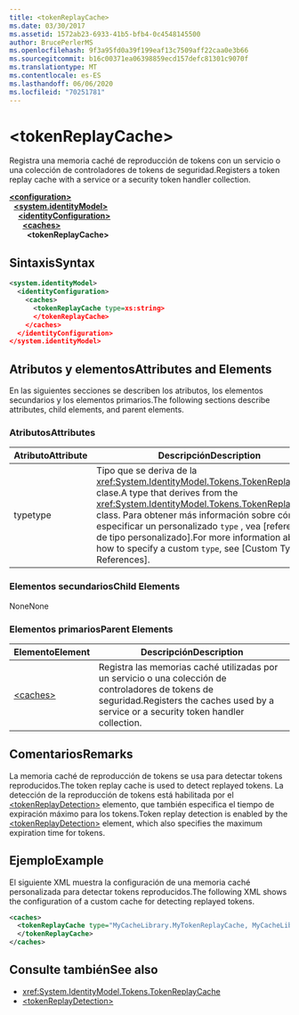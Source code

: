 ```yaml
---
title: <tokenReplayCache>
ms.date: 03/30/2017
ms.assetid: 1572ab23-6933-41b5-bfb4-0c4548145500
author: BrucePerlerMS
ms.openlocfilehash: 9f3a95fd0a39f199eaf13c7509aff22caa0e3b66
ms.sourcegitcommit: b16c00371ea06398859ecd157defc81301c9070f
ms.translationtype: MT
ms.contentlocale: es-ES
ms.lasthandoff: 06/06/2020
ms.locfileid: "70251781"
---
```

# \<tokenReplayCache>
<span data-ttu-id="6d9fc-101">Registra una memoria caché de reproducción de tokens con un servicio o una colección de controladores de tokens de seguridad.</span><span class="sxs-lookup"><span data-stu-id="6d9fc-101">Registers a token replay cache with a service or a security token handler collection.</span></span>  
  
[**\<configuration>**](../configuration-element.md)\
&nbsp;&nbsp;[**\<system.identityModel>**](system-identitymodel.md)\
&nbsp;&nbsp;&nbsp;&nbsp;[**\<identityConfiguration>**](identityconfiguration.md)\
&nbsp;&nbsp;&nbsp;&nbsp;&nbsp;&nbsp;[**\<caches>**](caches.md)\
&nbsp;&nbsp;&nbsp;&nbsp;&nbsp;&nbsp;&nbsp;&nbsp;**\<tokenReplayCache>**  
  
## <a name="syntax"></a><span data-ttu-id="6d9fc-102">Sintaxis</span><span class="sxs-lookup"><span data-stu-id="6d9fc-102">Syntax</span></span>  
  
```xml  
<system.identityModel>  
  <identityConfiguration>  
    <caches>  
      <tokenReplayCache type=xs:string>  
      </tokenReplayCache>  
    </caches>  
  </identityConfiguration>  
</system.identityModel>  
```  
  
## <a name="attributes-and-elements"></a><span data-ttu-id="6d9fc-103">Atributos y elementos</span><span class="sxs-lookup"><span data-stu-id="6d9fc-103">Attributes and Elements</span></span>  
 <span data-ttu-id="6d9fc-104">En las siguientes secciones se describen los atributos, los elementos secundarios y los elementos primarios.</span><span class="sxs-lookup"><span data-stu-id="6d9fc-104">The following sections describe attributes, child elements, and parent elements.</span></span>  
  
### <a name="attributes"></a><span data-ttu-id="6d9fc-105">Atributos</span><span class="sxs-lookup"><span data-stu-id="6d9fc-105">Attributes</span></span>  
  
|<span data-ttu-id="6d9fc-106">Atributo</span><span class="sxs-lookup"><span data-stu-id="6d9fc-106">Attribute</span></span>|<span data-ttu-id="6d9fc-107">Descripción</span><span class="sxs-lookup"><span data-stu-id="6d9fc-107">Description</span></span>|  
|---------------|-----------------|  
|<span data-ttu-id="6d9fc-108">type</span><span class="sxs-lookup"><span data-stu-id="6d9fc-108">type</span></span>|<span data-ttu-id="6d9fc-109">Tipo que se deriva de la <xref:System.IdentityModel.Tokens.TokenReplayCache> clase.</span><span class="sxs-lookup"><span data-stu-id="6d9fc-109">A type that derives from the <xref:System.IdentityModel.Tokens.TokenReplayCache> class.</span></span> <span data-ttu-id="6d9fc-110">Para obtener más información sobre cómo especificar un personalizado `type` , vea [referencias de tipo personalizado].</span><span class="sxs-lookup"><span data-stu-id="6d9fc-110">For more information about how to specify a custom `type`, see [Custom Type References].</span></span>
  
### <a name="child-elements"></a><span data-ttu-id="6d9fc-111">Elementos secundarios</span><span class="sxs-lookup"><span data-stu-id="6d9fc-111">Child Elements</span></span>  
 <span data-ttu-id="6d9fc-112">None</span><span class="sxs-lookup"><span data-stu-id="6d9fc-112">None</span></span>  
  
### <a name="parent-elements"></a><span data-ttu-id="6d9fc-113">Elementos primarios</span><span class="sxs-lookup"><span data-stu-id="6d9fc-113">Parent Elements</span></span>  
  
|<span data-ttu-id="6d9fc-114">Elemento</span><span class="sxs-lookup"><span data-stu-id="6d9fc-114">Element</span></span>|<span data-ttu-id="6d9fc-115">Descripción</span><span class="sxs-lookup"><span data-stu-id="6d9fc-115">Description</span></span>|  
|-------------|-----------------|  
|[\<caches>](caches.md)|<span data-ttu-id="6d9fc-116">Registra las memorias caché utilizadas por un servicio o una colección de controladores de tokens de seguridad.</span><span class="sxs-lookup"><span data-stu-id="6d9fc-116">Registers the caches used by a service or a security token handler collection.</span></span>|  
  
## <a name="remarks"></a><span data-ttu-id="6d9fc-117">Comentarios</span><span class="sxs-lookup"><span data-stu-id="6d9fc-117">Remarks</span></span>  
 <span data-ttu-id="6d9fc-118">La memoria caché de reproducción de tokens se usa para detectar tokens reproducidos.</span><span class="sxs-lookup"><span data-stu-id="6d9fc-118">The token replay cache is used to detect replayed tokens.</span></span> <span data-ttu-id="6d9fc-119">La detección de la reproducción de tokens está habilitada por el [\<tokenReplayDetection>](tokenreplaydetection.md) elemento, que también especifica el tiempo de expiración máximo para los tokens.</span><span class="sxs-lookup"><span data-stu-id="6d9fc-119">Token replay detection is enabled by the [\<tokenReplayDetection>](tokenreplaydetection.md) element, which also specifies the maximum expiration time for tokens.</span></span>  
  
## <a name="example"></a><span data-ttu-id="6d9fc-120">Ejemplo</span><span class="sxs-lookup"><span data-stu-id="6d9fc-120">Example</span></span>  
 <span data-ttu-id="6d9fc-121">El siguiente XML muestra la configuración de una memoria caché personalizada para detectar tokens reproducidos.</span><span class="sxs-lookup"><span data-stu-id="6d9fc-121">The following XML shows the configuration of a custom cache for detecting replayed tokens.</span></span>  
  
```xml  
<caches>  
  <tokenReplayCache type="MyCacheLibrary.MyTokenReplayCache, MyCacheLibrary">  
  </tokenReplayCache>  
</caches>  
```  
  
## <a name="see-also"></a><span data-ttu-id="6d9fc-122">Consulte también</span><span class="sxs-lookup"><span data-stu-id="6d9fc-122">See also</span></span>

- <xref:System.IdentityModel.Tokens.TokenReplayCache>
- [\<tokenReplayDetection>](tokenreplaydetection.md)
